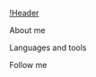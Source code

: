 [!Header](https://github.com/Zavorotnaya/Zavorotnaya/blob/main/assets/Git%20Hub%20Header.png)

About me

Languages and tools

Follow me

